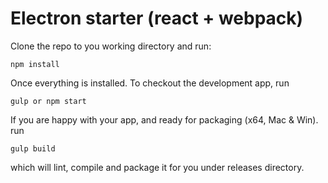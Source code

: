 # Electron starter (react + webpack)

Clone the repo to you working directory and run:

```
npm install
```

Once everything is installed. To checkout the development app, run

```
gulp or npm start
```

If you are happy with your app, and ready for packaging (x64, Mac & Win). run

```
gulp build
```

which will lint, compile and package it for you under releases directory.